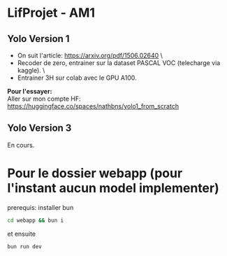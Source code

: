 # LifProjet - AM1

## Yolo Version 1 
- On suit l'article: https://arxiv.org/pdf/1506.02640 \
- Recoder de zero, entrainer sur la dataset PASCAL VOC (telecharge via kaggle). \
- Entrainer 3H sur colab avec le GPU A100.

**Pour l'essayer:** \
Aller sur mon compte HF: https://huggingface.co/spaces/nathbns/yolo1_from_scratch

## Yolo Version 3
En cours.

# Pour le dossier webapp (pour l'instant aucun model implementer)
prerequis: installer bun
```bash
cd webapp && bun i 
```
et ensuite
```bash 
bun run dev
```
